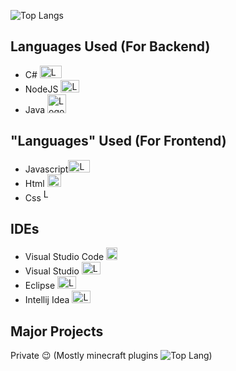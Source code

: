 ![Top Langs](https://github-readme-stats.vercel.app/api/top-langs/?username=TigranHar&layout=default)

## **Languages Used (For Backend)**
- C# <img src="https://www.avenga.com/wp-content/uploads/2020/11/C-Sharp.png" alt="Logo" width="35" height="20">
- NodeJS  <img src="https://upload.wikimedia.org/wikipedia/commons/thumb/d/d9/Node.js_logo.svg/590px-Node.js_logo.svg.png" alt="Logo" width="30" height="20">
- Java <img src="https://brandslogos.com/wp-content/uploads/images/large/java-logo-1.png" alt="Logo" width="30" height="30">

## **"Languages" Used (For Frontend)**
- Javascript<img src="http://www.acadecap.org/wp-content/uploads/2016/07/Javascript.png" alt="Logo" width="35" height="20">
- Html <img src="https://upload.wikimedia.org/wikipedia/commons/thumb/6/61/HTML5_logo_and_wordmark.svg/1024px-HTML5_logo_and_wordmark.svg.png" alt="Logo" width="22" height="20">
- Css <img src="https://upload.wikimedia.org/wikipedia/commons/thumb/d/d5/CSS3_logo_and_wordmark.svg/1200px-CSS3_logo_and_wordmark.svg.png" alt="Logo" width="16" height="20">

## **IDEs**
- Visual Studio Code <img src="https://upload.wikimedia.org/wikipedia/commons/thumb/9/9a/Visual_Studio_Code_1.35_icon.svg/1200px-Visual_Studio_Code_1.35_icon.svg.png" alt="Logo" width="18" height="20">
- Visual Studio <img src="https://1000logos.net/wp-content/uploads/2020/08/Visual-Studio-Logo.png" alt="Logo" width="30" height="20">
- Eclipse <img src="https://cdn.freebiesupply.com/logos/large/2x/eclipse-11-logo-png-transparent.png" alt="Logo" width="30" height="20">
- Intellij Idea <img src="https://upload.wikimedia.org/wikipedia/commons/9/9c/IntelliJ_IDEA_Icon.svg" alt="Logo" width="30" height="20">

## **Major Projects**
Private 😉 (Mostly minecraft plugins ![Top Lang](https://github-readme-stats.vercel.app/api/top-lang/?username=TigranHar&layout=default))
